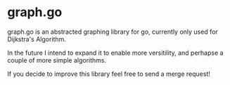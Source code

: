 graph.go
=====

graph.go is an abstracted graphing library for go, currently only used for Dijkstra's Algorithm.

In the future I intend to expand it to enable more versitility, and perhapse a couple of more simple algorithms.

If you decide to improve this library feel free to send a merge request!

